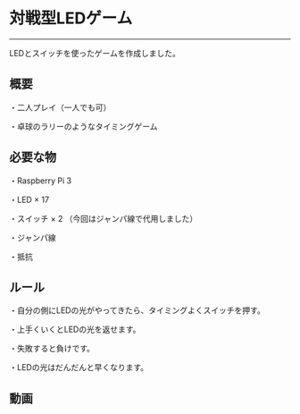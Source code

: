 # 対戦型LEDゲーム
---
LEDとスイッチを使ったゲームを作成しました。



概要
---
・二人プレイ（一人でも可）

・卓球のラリーのようなタイミングゲーム



必要な物
---
・Raspberry Pi 3

・LED × 17

・スイッチ × 2 （今回はジャンパ線で代用しました）

・ジャンパ線

・抵抗



ルール
---
・自分の側にLEDの光がやってきたら、タイミングよくスイッチを押す。

・上手くいくとLEDの光を返せます。

・失敗すると負けです。

・LEDの光はだんだんと早くなります。



動画
---
